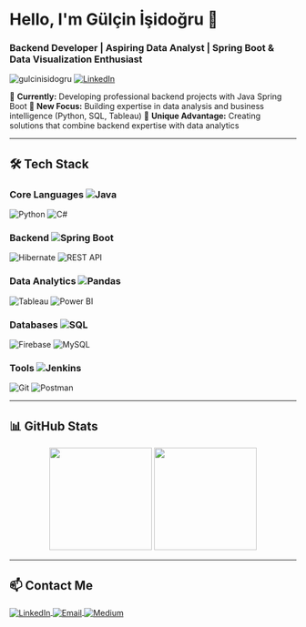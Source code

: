 # Hello, I'm Gülçin İşidoğru 👋 
### Backend Developer | Aspiring Data Analyst | Spring Boot & Data Visualization Enthusiast 

<p align="left"> 
  <img src="https://komarev.com/ghpvc/?username=gulcinisidogru&label=Profile%20Views&color=0e75b6&style=flat" alt="gulcinisidogru" /> 
  <a href="https://linkedin.com/in/gulcinisidogru" target="_blank">
    <img src="https://img.shields.io/badge/Follow-0077B5?style=flat&logo=linkedin&logoColor=white" alt="LinkedIn"/>
  </a>
</p>

🔭 **Currently:** Developing professional backend projects with Java Spring Boot 
🌱 **New Focus:** Building expertise in data analysis and business intelligence (Python, SQL, Tableau) 
🚀 **Unique Advantage:** Creating solutions that combine backend expertise with data analytics 

---

## 🛠️ Tech Stack

### **Core Languages** ![Java](https://img.shields.io/badge/Java-ED8B00?style=for-the-badge&logo=openjdk&logoColor=white)
![Python](https://img.shields.io/badge/Python-3776AB?style=for-the-badge&logo=python&logoColor=white) 
![C#](https://img.shields.io/badge/C%23-239120?style=for-the-badge&logo=c-sharp&logoColor=white)

### **Backend** ![Spring Boot](https://img.shields.io/badge/Spring_Boot-6DB33F?style=for-the-badge&logo=spring-boot&logoColor=white)
![Hibernate](https://img.shields.io/badge/Hibernate-59666C?style=for-the-badge&logo=hibernate&logoColor=white) 
![REST API](https://img.shields.io/badge/REST_API-005571?style=for-the-badge&logo=rest)

### **Data Analytics** ![Pandas](https://img.shields.io/badge/Pandas-150458?style=for-the-badge&logo=pandas&logoColor=white)
![Tableau](https://img.shields.io/badge/Tableau-E97627?style=for-the-badge&logo=tableau&logoColor=white) 
![Power BI](https://img.shields.io/badge/PowerBI-F2C811?style=for-the-badge&logo=powerbi&logoColor=black)

### **Databases** ![SQL](https://img.shields.io/badge/SQL-4479A1?style=for-the-badge&logo=mysql&logoColor=white)
![Firebase](https://img.shields.io/badge/Firebase-FFCA28?style=for-the-badge&logo=firebase&logoColor=black) 
![MySQL](https://img.shields.io/badge/MySQL-4479A1?style=for-the-badge&logo=mysql&logoColor=white)

### **Tools** ![Jenkins](https://img.shields.io/badge/Jenkins-D24939?style=for-the-badge&logo=jenkins&logoColor=white)
![Git](https://img.shields.io/badge/Git-F05032?style=for-the-badge&logo=git&logoColor=white) 
![Postman](https://img.shields.io/badge/Postman-FF6C37?style=for-the-badge&logo=postman&logoColor=white)

---

## 📊 GitHub Stats

<div align="center">
  <img height="180em" src="https://github-readme-stats.vercel.app/api?username=gulcinisidogru&show_icons=true&theme=radical&include_all_commits=true&count_private=true&cache_bust=true"/>
  <img height="180em" src="https://github-readme-stats.vercel.app/api/top-langs/?username=gulcinisidogru&layout=compact&langs_count=8&theme=radical&hide=html,css&cache_bust=true"/>
</div>

---

## 📫 Contact Me

<p align="left">
  <a href="https://linkedin.com/in/gulcinisidogru" target="_blank">
    <img align="center" src="https://img.shields.io/badge/LinkedIn-0077B5?style=for-the-badge&logo=linkedin&logoColor=white" alt="LinkedIn"/>
  </a>
  <a href="mailto:gulcinisidogru06@gmail.com" target="_blank">
    <img align="center" src="https://img.shields.io/badge/Gmail-D14836?style=for-the-badge&logo=gmail&logoColor=white" alt="Email"/>
  </a>
  <a href="https://medium.com/@gulcinisidogru" target="_blank">
    <img align="center" src="https://img.shields.io/badge/Medium-12100E?style=for-the-badge&logo=medium&logoColor=white" alt="Medium"/>
  </a>
</p>
